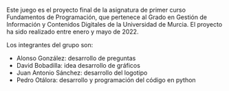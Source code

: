 Este juego es el proyecto final de la asignatura de primer curso Fundamentos de Programación,
que pertenece al Grado en Gestión de Información y Contenidos Digitales de la Universidad de Murcia.
El proyecto ha sido realizado entre enero y mayo de 2022.

Los integrantes del grupo son:
- Alonso González: desarrollo de preguntas
- David Bobadilla: idea desarrollo de gráficos
- Juan Antonio Sánchez: desarrollo del logotipo
- Pedro Otálora: desarrollo y programación del código en python

